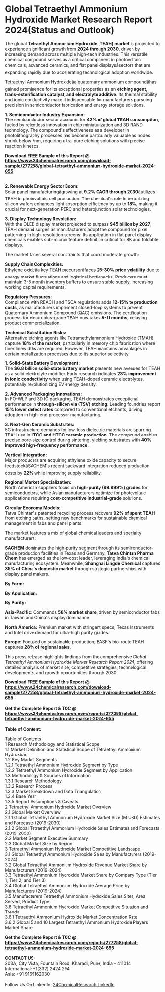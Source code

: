 <h1>Global Tetraethyl Ammonium Hydroxide Market Research Report 2024(Status and Outlook)</h1><p>The global <strong>Tetraethyl Ammonium Hydroxide (TEAH) market</strong> is projected to experience significant growth from <strong>2024 through 2030</strong>, driven by increasing demand across multiple high-tech industries. This versatile chemical compound serves as a critical component in photovoltaic chemicals, advanced ceramics, and flat panel displaysâsectors that are expanding rapidly due to accelerating technological adoption worldwide.</p><p>Tetraethyl Ammonium Hydroxideâa quaternary ammonium compoundâhas gained prominence for its exceptional properties as an <strong>etching agent, trans-esterification catalyst, and electrolyte additive</strong>. Its thermal stability and ionic conductivity make it indispensable for manufacturers pursuing precision in semiconductor fabrication and energy storage solutions.</p><p><strong>1. Semiconductor Industry Expansion:</strong><br>
The semiconductor sector accounts for <strong>42% of global TEAH consumption</strong>, fueled by relentless innovation in chip miniaturization and 3D NAND technology. The compound's effectiveness as a developer in photolithography processes has become particularly valuable as nodes shrink below 7nm, requiring ultra-pure etching solutions with precise reaction kinetics.</p><div><b>Download FREE Sample of this Report @ 
            <a href="https://www.24chemicalresearch.com/download-sample/277258/global-tetraethyl-ammonium-hydroxide-market-2024-655">
            https://www.24chemicalresearch.com/download-sample/277258/global-tetraethyl-ammonium-hydroxide-market-2024-655</a></b></div><br><p><strong>2. Renewable Energy Sector Boom:</strong><br>
Solar panel manufacturingâgrowing at <strong>9.2% CAGR through 2030</strong>âutilizes TEAH in photovoltaic cell production. The chemical's role in texturizing silicon wafers enhances light absorption efficiency by up to <strong>18%</strong>, making it crucial for next-generation PERC and heterojunction solar technologies.</p><p><strong>3. Display Technology Revolution:</strong><br>
With the OLED display market projected to surpass <strong>$45 billion by 2027</strong>, TEAH demand surges as manufacturers adopt the compound for pixel patterning in high-resolution screens. Its application in flat panel display chemicals enables sub-micron feature definition critical for 8K and foldable displays.</p><p>The market faces several constraints that could moderate growth:</p><p><strong>Supply Chain Complexities:</strong><br>
	Ethylene oxideâa key TEAH precursorâfaces <strong>25-30% price volatility</strong> due to energy market fluctuations and logistical bottlenecks. Producers must maintain 3-5 month inventory buffers to ensure stable supply, increasing working capital requirements.</p><p><strong>Regulatory Pressures:</strong><br>
	Compliance with REACH and TSCA regulations adds <strong>12-15% to production costs</strong>, as manufacturers implement closed-loop systems to prevent Quaternary Ammonium Compound (QAC) emissions. The certification process for electronics-grade TEAH now takes <strong>8-11 months</strong>, delaying product commercialization.</p><p><strong>Technical Substitution Risks:</strong><br>
	Alternative etching agents like Tetramethylammonium Hydroxide (TMAH) capture <strong>18% of the market</strong>, particularly in memory chip fabrication where finer linewidths are required. However, TEAH maintains advantages in certain metallization processes due to its superior selectivity.</p><p><strong>1. Solid-State Battery Development:</strong><br>
The <strong>$6.8 billion solid-state battery market</strong> presents new avenues for TEAH as a solid electrolyte modifier. Early research indicates <strong>23% improvement in ionic conductivity</strong> when using TEAH-doped ceramic electrolytes, potentially revolutionizing EV energy density.</p><p><strong>2. Advanced Packaging Innovations:</strong><br>
In FO-WLP and 3D IC packaging, TEAH demonstrates exceptional performance in <strong>through-silicon via (TSV) etching</strong>. Leading foundries report <strong>15% lower defect rates</strong> compared to conventional etchants, driving adoption in high-end processor manufacturing.</p><p><strong>3. Next-Gen Ceramic Substrates:</strong><br>
5G infrastructure demands for low-loss dielectric materials are spurring TEAH use in <strong>LTCC and HTCC ceramic production</strong>. The compound enables precise pore-size control during sintering, yielding substrates with <strong>40% improved high-frequency performance</strong>.</p><p><strong>Vertical Integration:</strong><br>
	Major producers are acquiring ethylene oxide capacity to secure feedstockâSACHEM's recent backward integration reduced production costs by <strong>22%</strong> while improving supply reliability.</p><p><strong>Regional Market Specialization:</strong><br>
	North American suppliers focus on <strong>high-purity (99.999%) grades</strong> for semiconductors, while Asian manufacturers optimize for photovoltaic applications requiring <strong>cost-competitive industrial-grade</strong> solutions.</p><p><strong>Circular Economy Models:</strong><br>
	Tatva Chintan's patented recycling process recovers <strong>92% of spent TEAH</strong> from etching baths, setting new benchmarks for sustainable chemical management in fabs and panel plants.</p><p>The market features a mix of global chemical leaders and specialty manufacturers:</p><p><strong>SACHEM</strong> dominates the high-purity segment through its semiconductor-grade production facilities in Texas and Germany. <strong>Tatva Chintan Pharma Chem</strong> has emerged as the low-cost leader, leveraging India's chemical manufacturing ecosystem. Meanwhile, <strong>Shanghai Lingde Chemical</strong> captures <strong>35% of China's domestic market</strong> through strategic partnerships with display panel makers.</p><p><strong>By Form:</strong></p><p><strong>By Application:</strong></p><p><strong>By Purity:</strong></p><p><strong>Asia-Pacific:</strong> Commands <strong>58% market share</strong>, driven by semiconductor fabs in Taiwan and China's display dominance.</p><p><strong>North America:</strong> Premium market with stringent specs; Texas Instruments and Intel drive demand for ultra-high purity grades.</p><p><strong>Europe:</strong> Focused on sustainable production; BASF's bio-route TEAH captures <strong>28% of regional sales</strong>.</p><p>This press release highlights findings from the comprehensive <em>Global Tetraethyl Ammonium Hydroxide Market Research Report 2024</em>, offering detailed analysis of market size, competitive strategies, technological developments, and growth opportunities through 2030.</p><div><b>Download FREE Sample of this Report @ 
            <a href="https://www.24chemicalresearch.com/download-sample/277258/global-tetraethyl-ammonium-hydroxide-market-2024-655">
            https://www.24chemicalresearch.com/download-sample/277258/global-tetraethyl-ammonium-hydroxide-market-2024-655</a></b></div><br><div><b>Get the Complete Report & TOC @ 
            <a href="https://www.24chemicalresearch.com/reports/277258/global-tetraethyl-ammonium-hydroxide-market-2024-655">
            https://www.24chemicalresearch.com/reports/277258/global-tetraethyl-ammonium-hydroxide-market-2024-655</a></b></div><br>
            <b>Table of Content:</b><p>Table of Contents<br />
1 Research Methodology and Statistical Scope<br />
1.1 Market Definition and Statistical Scope of Tetraethyl Ammonium Hydroxide<br />
1.2 Key Market Segments<br />
1.2.1 Tetraethyl Ammonium Hydroxide Segment by Type<br />
1.2.2 Tetraethyl Ammonium Hydroxide Segment by Application<br />
1.3 Methodology & Sources of Information<br />
1.3.1 Research Methodology<br />
1.3.2 Research Process<br />
1.3.3 Market Breakdown and Data Triangulation<br />
1.3.4 Base Year<br />
1.3.5 Report Assumptions & Caveats<br />
2 Tetraethyl Ammonium Hydroxide Market Overview<br />
2.1 Global Market Overview<br />
2.1.1 Global Tetraethyl Ammonium Hydroxide Market Size (M USD) Estimates and Forecasts (2019-2030)<br />
2.1.2 Global Tetraethyl Ammonium Hydroxide Sales Estimates and Forecasts (2019-2030)<br />
2.2 Market Segment Executive Summary<br />
2.3 Global Market Size by Region<br />
3 Tetraethyl Ammonium Hydroxide Market Competitive Landscape<br />
3.1 Global Tetraethyl Ammonium Hydroxide Sales by Manufacturers (2019-2024)<br />
3.2 Global Tetraethyl Ammonium Hydroxide Revenue Market Share by Manufacturers (2019-2024)<br />
3.3 Tetraethyl Ammonium Hydroxide Market Share by Company Type (Tier 1, Tier 2, and Tier 3)<br />
3.4 Global Tetraethyl Ammonium Hydroxide Average Price by Manufacturers (2019-2024)<br />
3.5 Manufacturers Tetraethyl Ammonium Hydroxide Sales Sites, Area Served, Product Type<br />
3.6 Tetraethyl Ammonium Hydroxide Market Competitive Situation and Trends<br />
3.6.1 Tetraethyl Ammonium Hydroxide Market Concentration Rate<br />
3.6.2 Global 5 and 10 Largest Tetraethyl Ammonium Hydroxide Players Market Share </p><div><b>Get the Complete Report & TOC @ 
            <a href="https://www.24chemicalresearch.com/reports/277258/global-tetraethyl-ammonium-hydroxide-market-2024-655">
            https://www.24chemicalresearch.com/reports/277258/global-tetraethyl-ammonium-hydroxide-market-2024-655</a></b></div><br><b>CONTACT US:</b><br>
            203A, City Vista, Fountain Road, Kharadi, Pune, India - 411014<br>
            International: +1(332) 2424 294<br>
            Asia: +91 9169162030 <br><br>
            Follow Us On LinkedIn: <a href="https://www.linkedin.com/company/24chemicalresearch/">24ChemicalResearch LinkedIn</a>